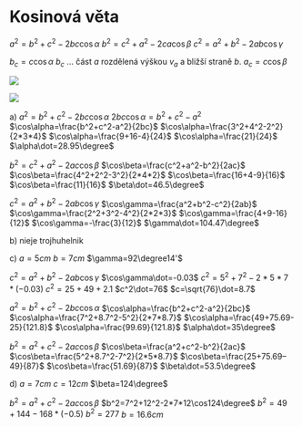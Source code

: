 # Kosinová věta
$a^2=b^2+c^2-2bc\cos\alpha$
$b^2=c^2+a^2-2ca\cos\beta$
$c^2=a^2+b^2-2ab\cos\gamma$

$b_c=c\cos\alpha$
$b_c$ … část $a$ rozdělená výškou $v_a$ a bližší straně $b$.
$a_c=c\cos\beta$

![](Pasted%20image%2020230417192048.png)

![](Pasted%20image%2020230419091807.png)

a)
$a^2=b^2+c^2-2bc\cos\alpha$
$2bc\cos\alpha=b^2+c^2-a^2$
$\cos\alpha=\frac{b^2+c^2-a^2}{2bc}$
$\cos\alpha=\frac{3^2+4^2-2^2}{2*3*4}$
$\cos\alpha=\frac{9+16-4}{24}$
$\cos\alpha=\frac{21}{24}$
$\alpha\dot=28.95\degree$

$b^2=c^2+a^2-2ac\cos\beta$
$\cos\beta=\frac{c^2+a^2-b^2}{2ac}$
$\cos\beta=\frac{4^2+2^2-3^2}{2*4*2}$
$\cos\beta=\frac{16+4-9}{16}$
$\cos\beta=\frac{11}{16}$
$\beta\dot=46.5\degree$

$c^2=a^2+b^2-2ab\cos\gamma$
$\cos\gamma=\frac{a^2+b^2-c^2}{2ab}$
$\cos\gamma=\frac{2^2+3^2-4^2}{2*2*3}$
$\cos\gamma=\frac{4+9-16}{12}$
$\cos\gamma=-\frac{3}{12}$
$\gamma\dot=104.47\degree$

b)
nieje trojhuhelnik

c)
$a=5cm$
$b=7cm$
$\gamma=92\degree14'$

$c^2=a^2+b^2-2ab\cos\gamma$
$\cos\gamma\dot=-0.03$
$c^2=5^2+7^2-2*5*7*(-0.03)$
$c^2=25+49+2.1$
$c^2\dot=76$
$c=\sqrt{76}\dot=8.7$

$a^2=b^2+c^2-2bc\cos\alpha$
$\cos\alpha=\frac{b^2+c^2-a^2}{2bc}$
$\cos\alpha=\frac{7^2+8.7^2-5^2}{2*7*8.7}$
$\cos\alpha=\frac{49+75.69-25}{121.8}$
$\cos\alpha=\frac{99.69}{121.8}$
$\alpha\dot=35\degree$

$b^2=a^2+c^2-2ac\cos\beta$
$\cos\beta=\frac{a^2+c^2-b^2}{2ac}$
$\cos\beta=\frac{5^2+8.7^2-7^2}{2*5*8.7}$
$\cos\beta=\frac{25+75.69–49}{87}$
$\cos\beta=\frac{51.69}{87}$
$\beta\dot=53.5\degree$

d)
$a=7cm$
$c=12cm$
$\beta=124\degree$

$b^2=a^2+c^2-2ac\cos\beta$
$b^2=7^2+12^2-2*7*12\cos124\degree$
$b^2=49+144-168*(-0.5)$
$b^2=277$
$b=16.6cm$
